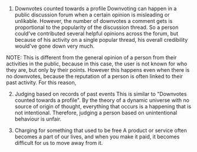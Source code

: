 1. Downvotes counted towards a profile
Downvoting can happen in a public discussion forum when a certain opinion is misleading or unlikable. However, the number of downvotes a comment gets is proportional to the popularity of the discussion thread. So a person could've contributed several helpful opinions across the forum, but because of his activity on a single popular thread, his overall credibility would've gone down very much.

NOTE: This is different from the general opinion of a person from their activities in the public, because in this case, the user is not known for who they are, but only by their points. However this happens even when there is no downvotes, because the reputation of a person is often linked to their past activity. For this reason, 

2. Judging based on records of past events
This is similar to "Downvotes counted towards a profile". By the theory of a dynamic universe with no source of origin of thought, everything that occurs is a happening that is not intentional. Therefore, judging a person based on unintentional behaviour is unfair.

3. Charging for something that used to be free
A product or service often becomes a part of our lives, and when you make it paid, it becomes difficult for us to move away from it.